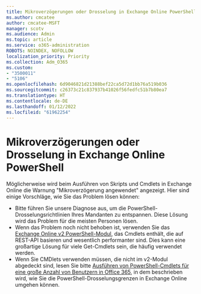 ```yaml
---
title: Mikroverzögerungen oder Drosselung in Exchange Online PowerShell
ms.author: cmcatee
author: cmcatee-MSFT
manager: scotv
ms.audience: Admin
ms.topic: article
ms.service: o365-administration
ROBOTS: NOINDEX, NOFOLLOW
localization_priority: Priority
ms.collection: Adm_O365
ms.custom:
- "3500011"
- "5106"
ms.openlocfilehash: 6d9046821d21388bef22ca5d72d1bb76a519b036
ms.sourcegitcommit: c26373c21c837937b41026f56fedfc51b7b80ea7
ms.translationtype: HT
ms.contentlocale: de-DE
ms.lasthandoff: 01/12/2022
ms.locfileid: "61962254"
---
```

# <a name="micro-delays-or-throttling-in-exchange-online-powershell"></a>Mikroverzögerungen oder Drosselung in Exchange Online PowerShell

Möglicherweise wird beim Ausführen von Skripts und Cmdlets in Exchange Online die Warnung "Mikroverzögerung angewendet" angezeigt. Hier sind einige Vorschläge, wie Sie das Problem lösen können:

- Bitte führen Sie unsere Diagnose aus, um die PowerShell-Drosselungsrichtlinien Ihres Mandanten zu entspannen. Diese Lösung wird das Problem für die meisten Personen lösen.
- Wenn das Problem noch nicht behoben ist, verwenden Sie das [Exchange Online v2 PowerShell-Modul](https://docs.microsoft.com/powershell/exchange/exchange-online/exchange-online-powershell-v2/exchange-online-powershell-v2?view=exchange-ps&preserve-view=true), das Cmdlets enthält, die auf REST-API basieren und wesentlich performanter sind. Dies kann eine großartige Lösung für viele Get-Cmdlets sein, die häufig verwendet werden.
- Wenn Sie CMDlets verwenden müssen, die nicht im v2-Modul abgedeckt sind, lesen Sie bitte [Ausführen von PowerShell-Cmdlets für eine große Anzahl von Benutzern in Office 365](https://techcommunity.microsoft.com/t5/exchange-team-blog/updated-running-powershell-cmdlets-for-large-numbers-of-users-in/ba-p/1000628#), in dem beschrieben wird, wie Sie die PowerShell-Drosselungsgrenzen in Exchange Online umgehen können.

